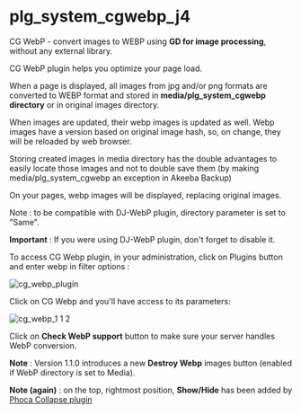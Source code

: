 # plg_system_cgwebp_j4
CG WebP - convert images to WEBP using <b>GD for image processing</b>, without any external library.

CG WebP plugin helps you optimize your page load.

When a page is displayed, all images from jpg and/or png formats are converted to WEBP format and stored in <b>media/plg_system_cgwebp directory</b> or in original images directory.

When images are updated, their webp images is updated as well. Webp images have a version based on original image hash, so, on change, they will be reloaded by web browser.

Storing created images in media directory has the double advantages to easily locate those images and not to double save them (by making media/plg_system_cgwebp an exception in Akeeba Backup)

On your pages, webp images will be displayed, replacing original images.

Note : to be compatible with DJ-WebP plugin, directory parameter is set to "Same".

<b>Important</b> : If you were using DJ-WebP plugin, don't forget to disable it.

To access CG Webp plugin, in your administration, click on Plugins button and enter webp in filter options : 

![cg_webp_plugin](https://github.com/conseilgouz/plg_system_cgwebp_j4/assets/19435246/d9e7a39a-b94d-4fad-a1b1-e677f559de80)

Click on CG Webp and you'll have access to its parameters:

![cg_webp_1 1 2](https://github.com/conseilgouz/plg_system_cgwebp_j4/assets/19435246/cd2a6ee4-acb8-4d39-a6f8-bccfd8b139bc)

Click on <b>Check WebP support</b> button to make sure your server handles WebP conversion.

<b>Note</b> : Version 1.1.0 introduces a new <b>Destroy Webp</b> images button (enabled if WebP directory is set to Media).

<b>Note (again)</b> : on the top, rightmost position, <b>Show/Hide</b> has been added by <a href="https://www.phoca.cz/phoca-collapse-system-plugin" target="_blank">Phoca Collapse plugin</a>
